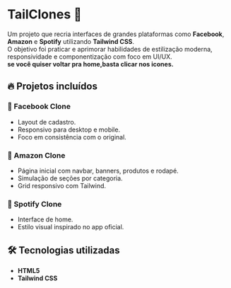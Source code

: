 # TailClones 🚀

Um projeto que recria interfaces de grandes plataformas como **Facebook**, **Amazon** e **Spotify** utilizando **Tailwind CSS**.  
O objetivo foi praticar e aprimorar habilidades de estilização moderna, responsividade e componentização com foco em UI/UX.</br>
**se você quiser voltar pra home,basta clicar nos icones.**

## 🔥 Projetos incluídos

### 📘 Facebook Clone
- Layout de cadastro.
- Responsivo para desktop e mobile.
- Foco em consistência com o original.

### 🛒 Amazon Clone
- Página inicial com navbar, banners, produtos e rodapé.
- Simulação de seções por categoria.
- Grid responsivo com Tailwind.

### 🎵 Spotify Clone
- Interface de home.
- Estilo visual inspirado no app oficial.

## 🛠️ Tecnologias utilizadas

- **HTML5**
- **Tailwind CSS**

